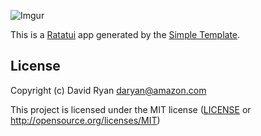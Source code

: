 ![Imgur](https://imgur.com/Ye2hUWS.png)


This is a [Ratatui] app generated by the [Simple Template].

[Ratatui]: https://ratatui.rs
[Simple Template]: https://github.com/ratatui/templates/tree/main/simple

## License

Copyright (c) David Ryan <daryan@amazon.com>

This project is licensed under the MIT license ([LICENSE] or <http://opensource.org/licenses/MIT>)

[LICENSE]: ./LICENSE
